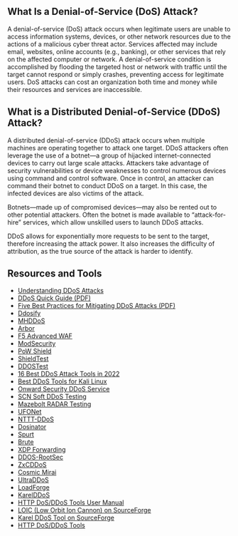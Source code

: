 What Is a Denial-of-Service (DoS) Attack?
-----------------------------------------
A denial-of-service (DoS) attack occurs when legitimate users are unable to access information systems, devices, or other network resources due to the actions of a malicious cyber threat actor. Services affected may include email, websites, online accounts (e.g., banking), or other services that rely on the affected computer or network. A denial-of-service condition is accomplished by flooding the targeted host or network with traffic until the target cannot respond or simply crashes, preventing access for legitimate users. DoS attacks can cost an organization both time and money while their resources and services are inaccessible.

What is a Distributed Denial-of-Service (DDoS) Attack?
------------------------------------------------------
A distributed denial-of-service (DDoS) attack occurs when multiple machines are operating together to attack one target. DDoS attackers often leverage the use of a botnet—a group of hijacked internet-connected devices to carry out large scale attacks. Attackers take advantage of security vulnerabilities or device weaknesses to control numerous devices using command and control software. Once in control, an attacker can command their botnet to conduct DDoS on a target. In this case, the infected devices are also victims of the attack.

Botnets—made up of compromised devices—may also be rented out to other potential attackers. Often the botnet is made available to “attack-for-hire” services, which allow unskilled users to launch DDoS attacks.

DDoS allows for exponentially more requests to be sent to the target, therefore increasing the attack power. It also increases the difficulty of attribution, as the true source of the attack is harder to identify.

Resources and Tools
-------------------
- [Understanding DDoS Attacks](https://www.cloudflare.com/learning/ddos/what-is-a-ddos-attack/)
- [DDoS Quick Guide (PDF)](https://www.cisa.gov/sites/default/files/publications/DDoS%20Quick%20Guide.pdf)
- [Five Best Practices for Mitigating DDoS Attacks (PDF)](https://www.cloudflare.com/resources/assets/slt3lc6tev37/bNnFz1PMZtHvYsCWrl3n1/fe46ed61db9ee7d9e4466484d6612de7/Five-Best-Practices-for-Mitigating-DDoS-Attacks-WP.pdf)
- [Ddosify](https://github.com/ddosify/ddosify)
- [MHDDoS](https://github.com/MatrixTM/MHDDoS)
- [Arbor](https://www.netscout.com/arbor)
- [F5 Advanced WAF](https://www.f5.com/products/big-ip-services/advanced-waf)
- [ModSecurity](https://github.com/SpiderLabs/ModSecurity)
- [PoW Shield](https://github.com/RuiSiang/PoW-Shield)
- [ShieldTest](https://www.shieldtest.com/)
- [DDOSTest](https://ddostest.me/)
- [16 Best DDoS Attack Tools in 2022](https://securityboulevard.com/2022/12/16-best-ddos-attack-tools-in-2022/)
- [Best DDoS Tools for Kali Linux](https://www.javatpoint.com/best-ddos-tools-for-kali-linux)
- [Onward Security DDoS Service](https://www.onwardsecurity.com/en/service-detail/DDoS/)
- [SCN Soft DDoS Testing](https://www.scnsoft.com/services/security/testing/ddos)
- [Mazebolt RADAR Testing](https://mazebolt.com/radar-testing/)
- [UFONet](https://github.com/epsylon/ufonet)
- [NTTT-DDoS](https://github.com/KAR13MA09/NTTT-DDoS)
- [Dosinator](https://github.com/HalilDeniz/Dosinator)
- [Spurt](https://github.com/zer-far/spurt)
- [Brute](https://github.com/billythegoat356/Brute)
- [XDP Forwarding](https://github.com/gamemann/XDP-Forwarding)
- [DDOS-RootSec](https://github.com/R00tS3c/DDOS-RootSec)
- [ZxCDDoS](https://github.com/hoaan1995/ZxCDDoS)
- [Cosmic Mirai](https://github.com/hoaan1995/Cosmic-Mirai)
- [UltraDDoS](https://sourceforge.net/projects/ultraddos/)
- [LoadForge](https://loadforge.com/product/about)
- [KarelDDoS](https://sourceforge.net/projects/karelddos/)
- [HTTP DoS/DDoS Tools User Manual](https://packetstormsecurity.com/files/156347/HTTP-DoS-DDoS-Tools-User-Manual.html)
- [LOIC (Low Orbit Ion Cannon) on SourceForge](https://sourceforge.net/projects/loic/)
- [Karel DDoS Tool on SourceForge](https://sourceforge.net/projects/karelddos/)
- [HTTP DoS/DDoS Tools](https://packetstormsecurity.com/files/156347/HTTP-DoS-DDoS-Tools-User-Manual.html)
